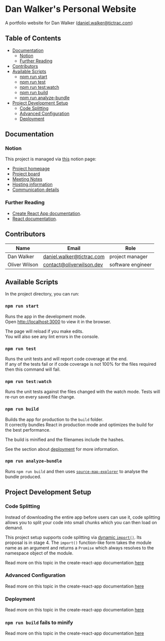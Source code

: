 # Dan Walker's Personal Website

A portfolio website for Dan Walker (daniel.walker@tictrac.com)

## Table of Contents

- [Documentation](#Documentation)
  - [Notion](#Notion)
  - [Further Reading](#Further-Reading)
- [Contributors](#Contributors)
- [Available Scripts](#available-scripts)
  - [npm run start](#npm-run-start)
  - [npm run test](#npm-run-test)
  - [npm run test:watch](#npm-run-test:watch)
  - [npm run build](#npm-run-build)
  - [npm run analyze-bundle](#npm-run-analyze-bundle)
- [Project Development Setup](#project-development-setup)
  - [Code Splitting](#code-splitting)
  - [Advanced Configuration](#advanced-configuration)
  - [Deployment](#deployment)

## Documentation

### Notion

This project is managed via [this](https://www.notion.so/Dan-Walker-CV-Website-f7c8b17f640f40be90388baa05ce6617) notion page:

- [Project homepage](https://www.notion.so/Dan-Walker-CV-Website-f7c8b17f640f40be90388baa05ce6617)
- [Project board](https://www.notion.so/53e7b1f48eb344d7a241bb1bb5194ff4?v=a9706dcf9acd4328912eb1cc68b894d5)
- [Meeting Notes](https://www.notion.so/77614ea1af1b4e8f899b00e2ef5f0568?v=52ac780d24f9451ab41fb4f32e6faaa7)
- [Hosting information](https://www.notion.so/Hosting-84cdc4f6e6284c689517cc4de72e5c88)
- [Communication details](https://www.notion.so/Slack-ace9bb1a8db8487d9ee646166a05677d)

### Further Reading

- [Create React App documentation](https://facebook.github.io/create-react-app/docs/getting-started).
- [React documentation](https://reactjs.org/).

## Contributors

| Name          | Email                                                  | Role              |
| ------------- | ------------------------------------------------------ | ----------------- |
| Dan Walker    | [daniel.walker@tictrac.com](daniel.walker@tictrac.com) | project manager   |
| Oliver Wilson | [contact@oliverwilson.dev](contact@oliverwilson.dev)   | software engineer |

## Available Scripts

In the project directory, you can run:

### `npm run start`

Runs the app in the development mode.\
Open [http://localhost:3000](http://localhost:3000) to view it in the browser.

The page will reload if you make edits.\
You will also see any lint errors in the console.

### `npm run test`

Runs the unit tests and will report code coverage at the end.\
If any of the tests fail or if code coverage is not 100% for the files required then this command will fail.

### `npm run test:watch`

Runs the unit tests against the files changed with the watch mode. Tests will re-run on every saved file change.

### `npm run build`

Builds the app for production to the `build` folder.\
It correctly bundles React in production mode and optimizes the build for the best performance.

The build is minified and the filenames include the hashes.

See the section about [deployment](https://facebook.github.io/create-react-app/docs/deployment) for more information.

### `npm run analyze-bundle`

Runs `npm run build` and then uses [`source-map-explorer`](https://www.npmjs.com/package/source-map-explorer) to analyse the bundle produced.

## Project Development Setup

### Code Splitting

Instead of downloading the entire app before users can use it, code splitting allows you to split your code into small chunks which you can then load on demand.

This project setup supports code splitting via [dynamic `import()`](https://2ality.com/2017/01/import-operator.html#loading-code-on-demand). Its proposal is in stage 4. The `import()` function-like form takes the module name as an argument and returns a `Promise` which always resolves to the namespace object of the module.

Read more on this topic in the create-react-app documentation [here](https://facebook.github.io/create-react-app/docs/code-splitting)

### Advanced Configuration

Read more on this topic in the create-react-app documentation [here](https://facebook.github.io/create-react-app/docs/advanced-configuration)

### Deployment

Read more on this topic in the create-react-app documentation [here](https://facebook.github.io/create-react-app/docs/deployment)

### `npm run build` fails to minify

Read more on this topic in the create-react-app documentation [here](https://facebook.github.io/create-react-app/docs/troubleshooting#npm-run-build-fails-to-minify)
